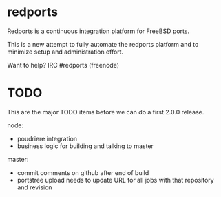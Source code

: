 # redports
Redports is a continuous integration platform for FreeBSD ports.

This is a new attempt to fully automate the redports platform and
to minimize setup and administration effort.

Want to help? IRC #redports (freenode)


# TODO

This are the major TODO items before we can do a first
2.0.0 release.

node:
- poudriere integration
- business logic for building and talking to master

master:
- commit comments on github after end of build
- portstree upload needs to update URL for all jobs with
  that repository and revision


